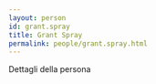 ```yaml
---
layout: person
id: grant.spray
title: Grant Spray
permalink: people/grant.spray.html
---
```


Dettagli della persona
